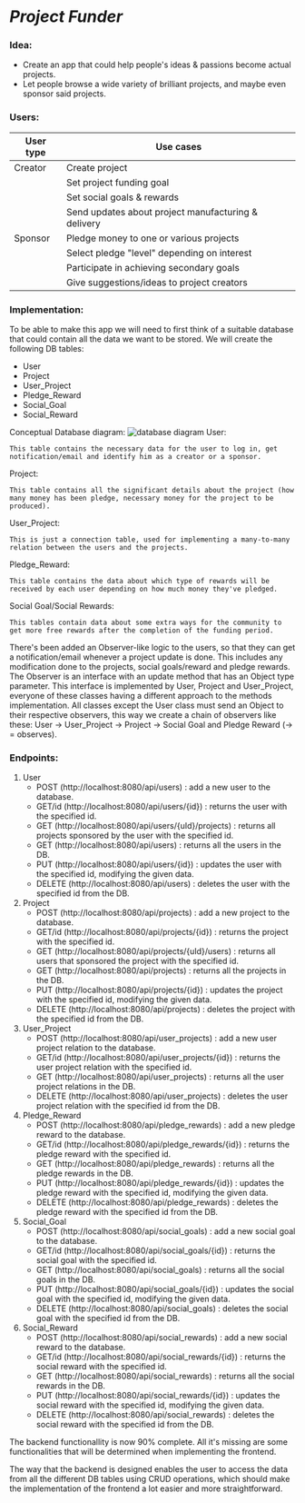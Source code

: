 # _Project Funder_

### Idea:
- Create an app that could help people's ideas & passions become actual projects.
- Let people browse a wide variety of brilliant projects, and maybe even sponsor said projects.

### Users:
| User type | Use cases |
| ------ | ------ |
| Creator | Create project |
|         | Set project funding goal |
|         | Set social goals & rewards |
|         | Send updates about project manufacturing & delivery |
| Sponsor | Pledge money to one or various projects |
|         | Select pledge "level" depending on interest |
|         | Participate in achieving secondary goals |
|         | Give suggestions/ideas to project creators |

### Implementation:
To be able to make this app we will need to first think of a suitable database that could contain all the data we want to be stored. We will create the following DB tables:
- User
- Project
- User_Project
- Pledge_Reward
- Social_Goal
- Social_Reward

Conceptual Database diagram:
![database diagram](https://raw.githubusercontent.com/alexFban/Project_Funding_App/main/DB_Diagram.png)
User:

    This table contains the necessary data for the user to log in, get notification/email and identify him as a creator or a sponsor.

Project:

    This table contains all the significant details about the project (how many money has been pledge, necessary money for the project to be produced).

User_Project:

    This is just a connection table, used for implementing a many-to-many relation between the users and the projects.

Pledge_Reward:

    This table contains the data about which type of rewards will be received by each user depending on how much money they've pledged.

Social Goal/Social Rewards:

    This tables contain data about some extra ways for the community to get more free rewards after the completion of the funding period.

There's been added an Observer-like logic to the users, so that they can get a notification/email whenever a project update is done. This includes any modification done to the projects, social goals/reward and pledge rewards.
The Observer is an interface with an update method that has an Object type parameter. This interface is implemented by User, Project and User_Project, everyone of these classes having a different approach to the methods implementation. All classes except the User class must send an Object to their respective observers, this way we create a chain of observers like these: User -> User_Project -> Project -> Social Goal and Pledge Reward (-> = observes).

### Endpoints:
1. User
    - POST (http://localhost:8080/api/users) : add a new user to the database.
    - GET/id (http://localhost:8080/api/users/{id}) : returns the user with the specified id.
    - GET (http://localhost:8080/api/users/{uId}/projects) : returns all projects sponsored by the user with the specified id.
    - GET (http://localhost:8080/api/users) : returns all the users in the DB.
    - PUT (http://localhost:8080/api/users/{id}) : updates the user with the specified id, modifying the given data.
    - DELETE (http://localhost:8080/api/users) : deletes the user with the specified id from the DB.
2. Project
    - POST (http://localhost:8080/api/projects) : add a new project to the database.
    - GET/id (http://localhost:8080/api/projects/{id}) : returns the project with the specified id.
    - GET (http://localhost:8080/api/projects/{uId}/users) : returns all users that sponsored the project with the specified id.
    - GET (http://localhost:8080/api/projects) : returns all the projects in the DB.
    - PUT (http://localhost:8080/api/projects/{id}) : updates the project with the specified id, modifying the given data.
    - DELETE (http://localhost:8080/api/projects) : deletes the project with the specified id from the DB.
3. User_Project
    - POST (http://localhost:8080/api/user_projects) : add a new user project relation to the database.
    - GET/id (http://localhost:8080/api/user_projects/{id}) : returns the user project relation with the specified id.
    - GET (http://localhost:8080/api/user_projects) : returns all the user project relations in the DB.
    - DELETE (http://localhost:8080/api/user_projects) : deletes the user project relation with the specified id from the DB.
4. Pledge_Reward
    - POST (http://localhost:8080/api/pledge_rewards) : add a new pledge reward to the database.
    - GET/id (http://localhost:8080/api/pledge_rewards/{id}) : returns the pledge reward with the specified id.
    - GET (http://localhost:8080/api/pledge_rewards) : returns all the pledge rewards in the DB.
    - PUT (http://localhost:8080/api/pledge_rewards/{id}) : updates the pledge reward with the specified id, modifying the given data.
    - DELETE (http://localhost:8080/api/pledge_rewards) : deletes the pledge reward with the specified id from the DB.
5. Social_Goal
    - POST (http://localhost:8080/api/social_goals) : add a new social goal to the database.
    - GET/id (http://localhost:8080/api/social_goals/{id}) : returns the social goal with the specified id.
    - GET (http://localhost:8080/api/social_goals) : returns all the social goals in the DB.
    - PUT (http://localhost:8080/api/social_goals/{id}) : updates the social goal with the specified id, modifying the given data.
    - DELETE (http://localhost:8080/api/social_goals) : deletes the social goal with the specified id from the DB.
6. Social_Reward
    - POST (http://localhost:8080/api/social_rewards) : add a new social reward to the database.
    - GET/id (http://localhost:8080/api/social_rewards/{id}) : returns the social reward with the specified id.
    - GET (http://localhost:8080/api/social_rewards) : returns all the social rewards in the DB.
    - PUT (http://localhost:8080/api/social_rewards/{id}) : updates the social reward with the specified id, modifying the given data.
    - DELETE (http://localhost:8080/api/social_rewards) : deletes the social reward with the specified id from the DB.

The backend functionallity is now 90% complete. All it's missing are some functionalities that will be determined when implementing the frontend.

The way that the backend is designed enables the user to access the data from all the different DB tables using CRUD operations, which should make the implementation of the frontend a lot easier and more straightforward.